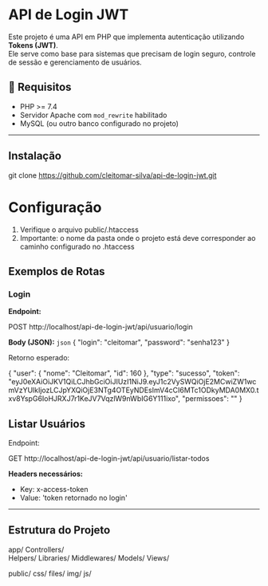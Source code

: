 # API de Login JWT

Este projeto é uma API em PHP que implementa autenticação utilizando **Tokens (JWT)**.  
Ele serve como base para sistemas que precisam de login seguro, controle de sessão e gerenciamento de usuários.

## 🚀 Requisitos

- PHP >= 7.4
- Servidor Apache com `mod_rewrite` habilitado
- MySQL (ou outro banco configurado no projeto)
---


##  Instalação

git clone https://github.com/cleitomar-silva/api-de-login-jwt.git

# Configuração
  1. Verifique o arquivo public/.htaccess 
  2. Importante: o nome da pasta onde o projeto está deve corresponder ao caminho configurado no .htaccess 


##  Exemplos de Rotas

###  Login

**Endpoint:**

POST http://localhost/api-de-login-jwt/api/usuario/login

**Body (JSON):**
```json```
{
  "login": "cleitomar",
  "password": "senha123"
}

Retorno esperado:

{
  "user": {
    "nome": "Cleitomar",
    "id": 160
  },
  "type": "sucesso",
  "token": "eyJ0eXAiOiJKV1QiLCJhbGciOiJIUzI1NiJ9.eyJ1c2VySWQiOjE2MCwiZW1wcmVzYUlkIjozLCJpYXQiOjE3NTg4OTEyNDEsImV4cCI6MTc1ODkyMDA0MX0.txv8YspG6IoHJRXJ7r1KeJV7VqzlW9nWbIG6Y111ixo",
  "permissoes": ""
}


## Listar Usuários
Endpoint:
    
GET http://localhost/api-de-login-jwt/api/usuario/listar-todos

**Headers necessários:**
- Key: x-access-token
- Value: 'token retornado no login'

---


## Estrutura do Projeto

app/
Controllers/   
Helpers/
Libraries/
Middlewares/
Models/
Views/

public/
css/
files/
img/
js/
   
